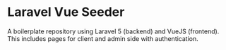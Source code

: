 # Laravel Vue Seeder

A boilerplate repository using Laravel 5 (backend) and VueJS (frontend). This includes pages for client and admin side with authentication.